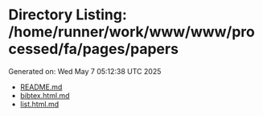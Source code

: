 # Directory Listing: /home/runner/work/www/www/processed/fa/pages/papers
Generated on: Wed May  7 05:12:38 UTC 2025

- [README.md](README.md)
- [bibtex.html.md](bibtex.html.md)
- [list.html.md](list.html.md)

